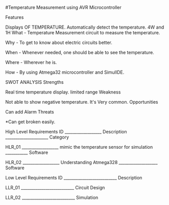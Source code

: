 #Temperature Measurement using AVR Microcontroller

Features

Displays OF TEMPERATURE.
Automatically detect the temperature.
4W and 1H
What - Temperature Measurement circuit to measure the temperature.

Why - To get to know about electric circuits better.

When - Whenever needed, one should be able to see the temperature.

Where - Wherever he is.

How - By using Atmega32 microcontroller and SimulIDE.

SWOT ANALYSIS
Strengths

Real time temperature display.
limited range
Weakness

Not able to show negative temperature.
It's Very common.
Opportunities

Can add Alarm
Threats

*Can get broken easily.

High Level Requirements
ID __________________ Description _____________________ Category

HLR_01 __________________ mimic the temperature sensor for simulation ___________ Software

HLR_02 __________________ Understanding Atmega328 ___________________ Software

Low Level Requirements
ID __________________________ Description

LLR_01 __________________________ Circuit Design

LLR_02 __________________________ Simulation
